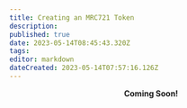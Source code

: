 ```yaml
---
title: Creating an MRC721 Token
description: 
published: true
date: 2023-05-14T08:45:43.320Z
tags: 
editor: markdown
dateCreated: 2023-05-14T07:57:16.126Z
---
```


<p style="text-align: center;"><strong>Coming Soon!<strong></p>